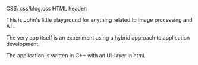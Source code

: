 CSS: css/blog.css
HTML header:

This is John's little playground for anything related to image processing and A.I..

The very app itself is an experiment using a hybrid approach to application
development.

The application is written in C++ with an UI-layer in html.


[llvm]:      http://www.llvm.org
[Qt]:        http://qt-project.org
[CppRef]:    http://en.cppreference.com/w/
[OpenCV]:    http://opencv.org
[Boost]:     http://www.boost.org
[Bootstrap]: http://getbootstrap.com

